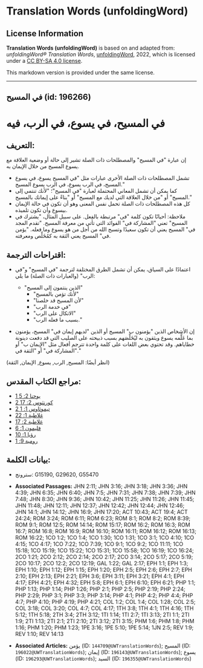 # Translation Words (unfoldingWord)

## License Information

**Translation Words (unfoldingWord)** is based on and adapted from: _unfoldingWord® Translation Words_, [unfoldingWord](https://unfoldingword.org/utw), 2022, which is licensed under a [CC BY-SA 4.0 license](https://creativecommons.org/licenses/by-sa/4.0/legalcode.en).

This markdown version is provided under the same license.



--------------------------------

## في المسيح (id: 196266)

في المسيح، في يسوع، في الرب، فيه
================================

التعريف:
--------

إن عبارة "في المسيح" والمصطلحات ذات الصلة تشير إلى حالة أو وضعية العلاقة مع يسوع المسيح من خلال الإيمان به.

* تشمل المصطلحات ذات الصلة الأخرى عبارات مثل "في المسيح يسوع، في يسوع المسيح، في الرب يسوع، في الرب يسوع المسيح."
* كما يمكن أن تشمل المعاني المحتملة لعبارة "في المسيح"؛ "لأنك تنتمي إلى المسيح" أو "من خلال العلاقة التي لديك مع المسيح" أو "بناءً على إيمانك بالمسيح."
* كل هذه المصطلحات ذات الصلة تحمل نفس المعنى وهو أن تكون في حالة الإيمان بيسوع وأن تكون تلميذه.
* ملاحظة: أحيانًا تكون كلمة "فى" مرتبطة بالفعل. على سبيل المثال، "يشترك في المسيح" تعني "المشاركة في" الفوائد التي تأتي من معرفة المسيح. "تقدم المجد في" المسيح يعني أن تكون سعيدًا وتسبح الله من أجل من هو يسوع وما فعله. "يؤمن في" المسيح يعني الثقة به كمُخَلِّص ومعرفته.

اقتراحات الترجمة:
-----------------

* اعتمادًا على السياق، يمكن أن تشمل الطرق المختلفة لترجمة "في المسيح" و"في الرب" (والعبارات ذات الصلة) ما يلي:

    + "الذين ينتمون إلى المسيح"
        + "لأنك تؤمن بالمسيح"
        + "لأن المسيح قد خلصنا"
        + "في خدمة الرب"
        + "الاتكال على الرب"
        + "بسبب ما فعله الرب."
* إن الأشخاص الذين "يؤمنون ب" المسيح أو الذين "لديهم إيمان في" المسيح، يؤمنون بما عَلَّمه يسوع ويثقون به ليُخَلِّصَهم بسبب ذبيحته على الصليب التي قد دفعت دينونة خطاياهم. وقد تحتوي بعض اللغات على كلمة واحدة تترجم أفعال مثل "الإيمان ب" أو "المشاركة في" أو "الثقة في."

(انظر أيضًا: المسيح, الرب, يسوع, الإيمان, الثقة)

مراجع الكتاب المقدس:
--------------------

* [1 يوحنا 2: 5](https://ref.ly/1John2:5)
* [2 كورنثوس 2: 17](https://ref.ly/2Cor2:17)
* [2 تيموثاوس 1: 1](https://ref.ly/2Tim1:1)
* [غلاطية 1: 22](https://ref.ly/Gal1:22)
* [غلاطية 2: 17](https://ref.ly/Gal2:17)
* [فليمون 1: 6](https://ref.ly/Phlm1:6)
* [رؤيا 1: 10](https://ref.ly/Rev1:10)
* [رومية 9: 1](https://ref.ly/Rom9:1)

بيانات الكلمة:
--------------

* سترونج: G15190, G29620, G55470

* **Associated Passages:** JHN 2:11; JHN 3:16; JHN 3:18; JHN 3:36; JHN 4:39; JHN 6:35; JHN 6:40; JHN 7:5; JHN 7:31; JHN 7:38; JHN 7:39; JHN 7:48; JHN 8:30; JHN 9:36; JHN 10:42; JHN 11:25; JHN 11:26; JHN 11:45; JHN 11:48; JHN 12:11; JHN 12:37; JHN 12:42; JHN 12:44; JHN 12:46; JHN 14:1; JHN 14:12; JHN 16:9; JHN 17:20; ACT 10:43; ACT 19:4; ACT 24:24; ROM 3:24; ROM 6:11; ROM 6:23; ROM 8:1; ROM 8:2; ROM 8:39; ROM 9:1; ROM 12:5; ROM 14:14; ROM 15:17; ROM 16:2; ROM 16:3; ROM 16:7; ROM 16:8; ROM 16:9; ROM 16:10; ROM 16:11; ROM 16:12; ROM 16:13; ROM 16:22; 1CO 1:2; 1CO 1:4; 1CO 1:30; 1CO 1:31; 1CO 3:1; 1CO 4:10; 1CO 4:15; 1CO 4:17; 1CO 7:22; 1CO 7:39; 1CO 9:1; 1CO 9:2; 1CO 11:11; 1CO 15:18; 1CO 15:19; 1CO 15:22; 1CO 15:31; 1CO 15:58; 1CO 16:19; 1CO 16:24; 2CO 1:21; 2CO 2:12; 2CO 2:14; 2CO 2:17; 2CO 3:14; 2CO 5:17; 2CO 5:19; 2CO 10:17; 2CO 12:2; 2CO 12:19; GAL 1:22; GAL 2:17; EPH 1:1; EPH 1:3; EPH 1:10; EPH 1:12; EPH 1:15; EPH 1:20; EPH 2:5; EPH 2:6; EPH 2:7; EPH 2:10; EPH 2:13; EPH 2:21; EPH 3:6; EPH 3:11; EPH 3:21; EPH 4:1; EPH 4:17; EPH 4:21; EPH 4:32; EPH 5:8; EPH 6:1; EPH 6:10; EPH 6:21; PHP 1:1; PHP 1:13; PHP 1:14; PHP 1:26; PHP 2:1; PHP 2:5; PHP 2:19; PHP 2:24; PHP 2:29; PHP 3:1; PHP 3:3; PHP 3:14; PHP 4:1; PHP 4:2; PHP 4:4; PHP 4:7; PHP 4:10; PHP 4:19; PHP 4:21; COL 1:2; COL 1:4; COL 1:28; COL 2:5; COL 3:18; COL 3:20; COL 4:7; COL 4:17; 1TH 3:8; 1TH 4:1; 1TH 4:16; 1TH 5:12; 1TH 5:18; 2TH 3:4; 2TH 3:12; 1TI 1:14; 1TI 2:7; 1TI 3:13; 2TI 1:1; 2TI 1:9; 2TI 1:13; 2TI 2:1; 2TI 2:10; 2TI 3:12; 2TI 3:15; PHM 1:6; PHM 1:8; PHM 1:16; PHM 1:20; PHM 1:23; 1PE 3:16; 1PE 5:10; 1PE 5:14; 1JN 2:5; REV 1:9; REV 1:10; REV 14:13
* **Associated Articles:** يؤمن (ID: `144709@UWTranslationWords`); المسيح (ID: `196022@UWTranslationWords`); إيمان (ID: `196143@UWTranslationWords`); يسوع (ID: `196293@UWTranslationWords`); السيد (ID: `196355@UWTranslationWords`)

